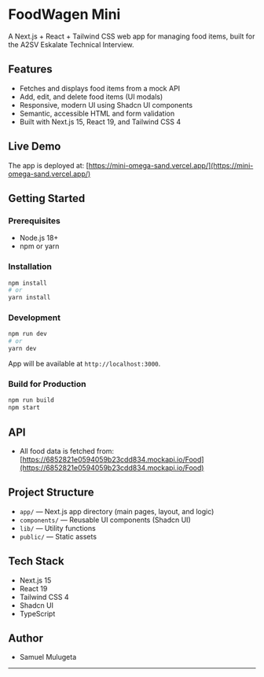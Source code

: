 # FoodWagen Mini

A Next.js + React + Tailwind CSS web app for managing food items, built for the A2SV Eskalate Technical Interview.

## Features

- Fetches and displays food items from a mock API
- Add, edit, and delete food items (UI modals)
- Responsive, modern UI using Shadcn UI components
- Semantic, accessible HTML and form validation
- Built with Next.js 15, React 19, and Tailwind CSS 4

## Live Demo

The app is deployed at: [https://mini-omega-sand.vercel.app/](https://mini-omega-sand.vercel.app/)

## Getting Started

### Prerequisites

- Node.js 18+
- npm or yarn

### Installation

```bash
npm install
# or
yarn install
```

### Development

```bash
npm run dev
# or
yarn dev
```

App will be available at `http://localhost:3000`.

### Build for Production

```bash
npm run build
npm start
```

## API

- All food data is fetched from: [https://6852821e0594059b23cdd834.mockapi.io/Food](https://6852821e0594059b23cdd834.mockapi.io/Food)

## Project Structure

- `app/` — Next.js app directory (main pages, layout, and logic)
- `components/` — Reusable UI components (Shadcn UI)
- `lib/` — Utility functions
- `public/` — Static assets

## Tech Stack

- Next.js 15
- React 19
- Tailwind CSS 4
- Shadcn UI
- TypeScript

## Author

- Samuel Mulugeta

---
